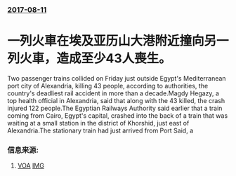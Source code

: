 ### [2017-08-11](/news/2017/08/11/index.md)

##### 
# 一列火車在埃及亚历山大港附近撞向另一列火車，造成至少43人喪生。 

Two passenger trains collided on Friday just outside Egypt's Mediterranean port city of Alexandria, killing 43 people, according to authorities, the country's deadliest rail accident in more than a decade.Magdy Hegazy, a top health official in Alexandria, said that along with the 43 killed, the crash injured 122 people.The Egyptian Railways Authority said earlier that a train coming from Cairo, Egypt's capital, crashed into the back of a train that was waiting at a small station in the district of Khorshid, just east of Alexandria.The stationary train had just arrived from Port Said, a


### 信息来源:

1. [VOA](https://www.voanews.com/a/egypt-train-crash/3981736.html) [IMG](https://media.voltron.voanews.com/Drupal/01live-166/2019-04/CA36D29D-89FC-4DE2-A22B-145750A12F06.jpg)
